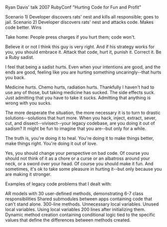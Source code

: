 Ryan Davis' talk 2007 RubyConf
"Hurting Code for Fun and Profit"

Scenario 1) Developer discovers rats' nest and kills all responsible; goes to jail.
Scenario 2) Developer discovers rats' nest and attacks code. Makes code better. Wins

Take home: People press charges if you hurt them; code won't.

Believe it or not I think this guy is very right. And if his strategy works for you,
you should embrace it. Attack that code, hurt it, punish it. Correct it. Be a Ruby sadist.

I feel that being a sadist hurts. Even when your intentions are good, and the ends
are good, feeling like you are hurting something uncaringly--that hurts you back.

Medicine hurts. Chemo hurts, radiation hurts. Thankfully I haven't had to use any
of those, but taking medicine has sucked. The side effects suck. Just admitting
that you have to take it sucks. Admitting that anything is wrong with you sucks.

The more desperate the situation, the more necessary it is to turn to drastic
solutions--solutions that hurt more. When you hack, inject, extract, sever, cut,
and dissect--vivisect--your legacy codebase, are you doing it out of sadism?
It might be fun to imagine that you are--but only for a while.

The truth is, you're doing it to heal. You're doing it to make things better,
make things right. You're doing it out of love.

Yes, you should change your perspective on bad code. Of course you should not
think of it as a chore or a curse or an albatross around your neck, or a sword
over your head. Of course you should make it fun. And sometimes, it's ok to take
some pleasure in hurting it--but only because you are making it stronger.

Examples of legacy code problems that I dealt with:

AR models with 30 user-defined methods, demonstrating 6-7 class responsibilities
Shared submodules between apps containing code that can't stand alone.
300-line methods. Unnecessary local variables. Unused local variables.
Using local variables 200 lines after initializing them.
Dynamic method creation containing conditional logic tied to the specific values
that define the differences between methods created.
